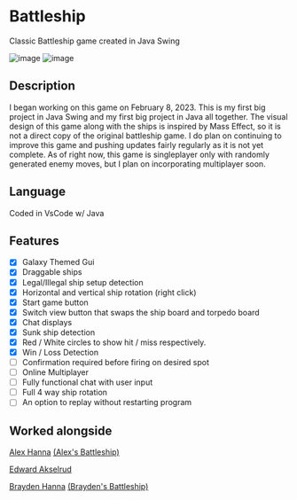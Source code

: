 # Battleship
Classic Battleship game created in Java Swing

![image](https://user-images.githubusercontent.com/120230187/221386805-e3934117-c89d-4626-aa1e-14f95677bab6.png)
![image](https://user-images.githubusercontent.com/120230187/221386816-1d948c2d-a036-467d-8304-bf1e30108922.png)


## Description
I began working on this game on February 8, 2023. This is my first big project in Java Swing and my first big project in Java all together. The visual design of this game along with the ships is inspired by Mass Effect, so it is not a direct copy of the original battleship game. I do plan on continuing to improve this game and pushing updates fairly regularly as it is not yet complete. As of right now, this game is singleplayer only with randomly generated enemy moves, but I plan on incorporating multiplayer soon.

## Language
Coded in VsCode w/ Java

## Features
- [x] Galaxy Themed Gui
- [x] Draggable ships
- [x] Legal/Illegal ship setup detection
- [x] Horizontal and vertical ship rotation (right click)
- [x] Start game button
- [x] Switch view button that swaps the ship board and torpedo board
- [x] Chat displays 
- [x] Sunk ship detection
- [x] Red / White circles to show hit / miss respectively.
- [x] Win / Loss Detection
- [ ] Confirmation required before firing on desired spot
- [ ] Online Multiplayer
- [ ] Fully functional chat with user input
- [ ] Full 4 way ship rotation
- [ ] An option to replay without restarting program

## Worked alongside
[Alex Hanna](https://github.com/alexphanna) [(Alex's Battleship)](https://github.com/alexphanna/Open-Battleship)

[Edward Akselrud](https://github.com/Efaks)

[Brayden Hanna](https://github.com/braydenphanna) [(Brayden's Battleship)](https://github.com/braydenphanna/Battleship)
